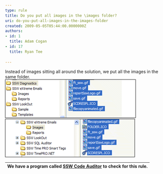 ```yaml
---
type: rule
title: Do you put all images in the \images folder?
uri: do-you-put-all-images-in-the-images-folder
created: 2009-05-05T05:44:00.0000000Z
authors:
- id: 1
  title: Adam Cogan
- id: 17
  title: Ryan Tee

---
```


Instead of images sitting all around the solution, we put all the images in the same folder. <br> 
![Bad](../../assets/ImageLinkBad.gif)
![Good](../../assets/ImageLinkGood.gif)



| We have a program called [SSW Code Auditor](http://www.ssw.com.au/ssw/CodeAuditor/Default.aspx) to check for this rule. |
| --- |
